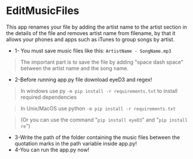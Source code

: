 # EditMusicFiles
This app renames your file by adding the artist name to the artist section in the details of the file and removes artist name from filename, by that it allows your phones and apps such as iTunes to group songs by artist.

- 1- You must save music files like this: ```ArtistName - SongName.mp3```
>The important part is to save the file by adding  "space dash space" between the artist name and the song name. 
- 2-Before running app.py file download eyeD3 and regex! 
>In windows use py ```-m pip install -r requirements.txt``` to install required dependencies

>In Unix/MacOS use python ```-m pip install -r requirements.txt``` 

>(Or you can use the command "```pip install eyeD3```" and "```pip install re```")

- 3-Write the path of the folder containing the music files between the quotation marks in the path variable inside app.py!
- 4-You can run the app.py now!
